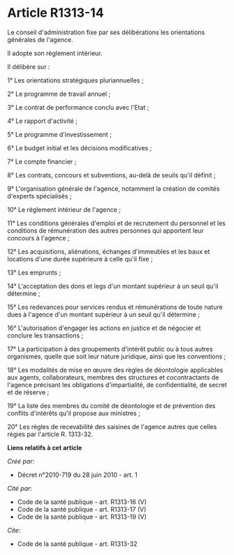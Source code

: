 # Article R1313-14

Le conseil d'administration fixe par ses délibérations les orientations générales de l'agence. 

Il adopte son règlement intérieur. 

Il délibère sur : 

1° Les orientations stratégiques pluriannuelles ; 

2° Le programme de travail annuel ; 

3° Le contrat de performance conclu avec l'Etat ; 

4° Le rapport d'activité ; 

5° Le programme d'investissement ; 

6° Le budget initial et les décisions modificatives ; 

7° Le compte financier ; 

8° Les contrats, concours et subventions, au-delà de seuils qu'il définit ; 

9° L'organisation générale de l'agence, notamment la création de comités d'experts spécialisés ; 

10° Le règlement intérieur de l'agence ; 

11° Les conditions générales d'emploi et de recrutement du personnel et les conditions de rémunération des autres personnes
qui apportent leur concours à l'agence ; 

12° Les acquisitions, aliénations, échanges d'immeubles et les baux et locations d'une durée supérieure à celle qu'il fixe ; 

13° Les emprunts ; 

14° L'acceptation des dons et legs d'un montant supérieur à un seuil qu'il détermine ; 

15° Les redevances pour services rendus et rémunérations de toute nature dues à l'agence d'un montant supérieur à un seuil
qu'il détermine ; 

16° L'autorisation d'engager les actions en justice et de négocier et conclure les transactions ; 

17° La participation à des groupements d'intérêt public ou à tous autres organismes, quelle que soit leur nature juridique,
ainsi que les conventions ; 

18° Les modalités de mise en œuvre des règles de déontologie applicables aux agents, collaborateurs, membres des structures
et cocontractants de l'agence précisant les obligations d'impartialité, de confidentialité, de secret et de réserve ; 

19° La liste des membres du comité de déontologie et de prévention des conflits d'intérêts qu'il propose aux ministres ; 

20° Les règles de recevabilité des saisines de l'agence autres que celles régies par l'article R. 1313-32.

**Liens relatifs à cet article**

_Créé par_:

  - Décret n°2010-719 du 28 juin 2010 - art. 1

_Cité par_:

  - Code de la santé publique - art. R1313-16 (V)
  - Code de la santé publique - art. R1313-17 (V)
  - Code de la santé publique - art. R1313-19 (V)

_Cite_:

  - Code de la santé publique - art. R1313-32

